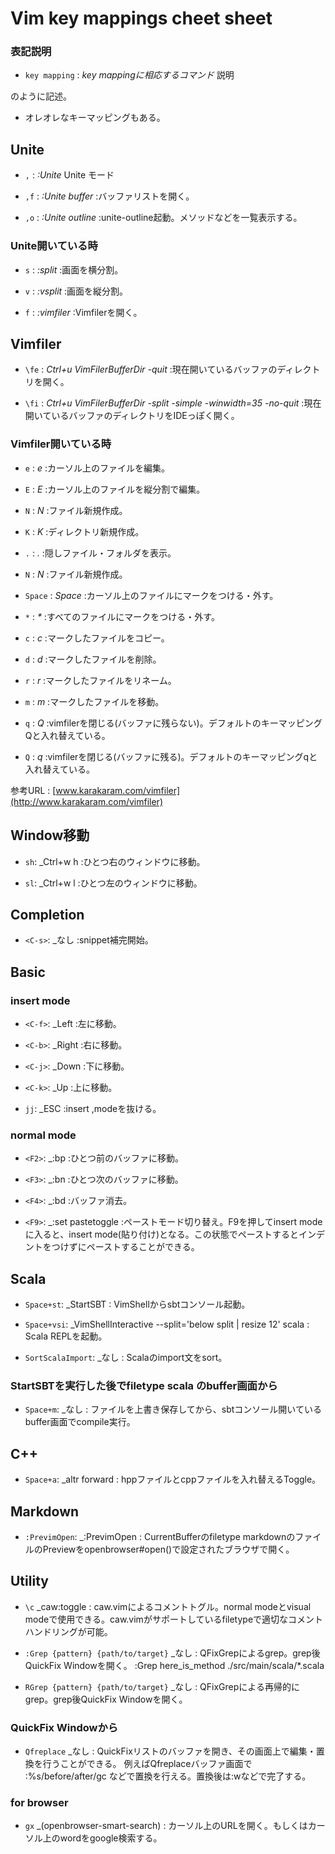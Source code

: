 Vim key mappings cheet sheet
=======================

### 表記説明

+   `key mapping` :
    _key mappingに相応するコマンド_ 説明

のように記述。

+ オレオレなキーマッピングもある。


Unite
--------

+   `,` :
    _:Unite_ Unite モード

+   `,f` :
    _:Unite buffer_ :バッファリストを開く。

+   `,o` :
    _:Unite outline_ :unite-outline起動。メソッドなどを一覧表示する。

### Unite開いている時
+   `s` :
    _:split_ :画面を横分割。

+   `v` :
    _:vsplit_ :画面を縦分割。

+   `f` :
    _:vimfiler_ :Vimfilerを開く。


Vimfiler
------------

+   `\fe` :
    _Ctrl+u VimFilerBufferDir -quit_ :現在開いているバッファのディレクトリを開く。

+   `\fi` :
    _Ctrl+u VimFilerBufferDir -split -simple -winwidth=35 -no-quit_ :現在開いているバッファのディレクトリをIDEっぽく開く。

### Vimfiler開いている時
+   `e` :
    _e_ :カーソル上のファイルを編集。

+   `E` :
    _E_ :カーソル上のファイルを縦分割で編集。

+   `N` :
    _N_ :ファイル新規作成。

+   `K` :
    _K_ :ディレクトリ新規作成。

+   `.` :
    _._ :隠しファイル・フォルダを表示。

+   `N` :
    _N_ :ファイル新規作成。

+   `Space` :
    _Space_ :カーソル上のファイルにマークをつける・外す。

+   `*` :
    _*_ :すべてのファイルにマークをつける・外す。

+   `c` :
    _c_ :マークしたファイルをコピー。

+   `d` :
    _d_ :マークしたファイルを削除。

+   `r` :
    _r_ :マークしたファイルをリネーム。

+   `m` :
    _m_ :マークしたファイルを移動。

+   `q` :
    _Q_ :vimfilerを閉じる(バッファに残らない)。デフォルトのキーマッピングQと入れ替えている。

+   `Q` :
    _q_ :vimfilerを閉じる(バッファに残る)。デフォルトのキーマッピングqと入れ替えている。


参考URL : [www.karakaram.com/vimfiler](http://www.karakaram.com/vimfiler)


Window移動
-----------

+   `sh`:
    _Ctrl+w h :ひとつ右のウィンドウに移動。

+   `sl`:
    _Ctrl+w l :ひとつ左のウィンドウに移動。


Completion
------------------

+   `<C-s>`:
    _なし :snippet補完開始。


Basic
---------

### insert mode
+   `<C-f>`:
    _Left :左に移動。

+   `<C-b>`:
    _Right :右に移動。

+   `<C-j>`:
    _Down :下に移動。

+   `<C-k>`:
    _Up :上に移動。

+   `jj`:
    _ESC :insert ,modeを抜ける。

### normal mode
+   `<F2>`:
    _:bp :ひとつ前のバッファに移動。

+   `<F3>`:
    _:bn :ひとつ次のバッファに移動。

+   `<F4>`:
    _:bd :バッファ消去。

+   `<F9>`:
    _:set pastetoggle :ペーストモード切り替え。F9を押してinsert modeに入ると、insert mode(貼り付け)となる。この状態でペーストするとインデントをつけずにペーストすることができる。


Scala
------
+   `Space+st`:
    _StartSBT : VimShellからsbtコンソール起動。
+   `Space+vsi`:
    _VimShellInteractive --split='below split | resize 12' scala : Scala REPLを起動。

+   `SortScalaImport`:
    _なし : Scalaのimport文をsort。

### StartSBTを実行した後でfiletype scala のbuffer画面から
+   `Space+m`:
    _なし : ファイルを上書き保存してから、sbtコンソール開いているbuffer画面でcompile実行。

C++
---
+   `Space+a`:
    _altr forward : hppファイルとcppファイルを入れ替えるToggle。

Markdown
---
+   `:PrevimOpen`:
    _:PrevimOpen : CurrentBufferのfiletype markdownのファイルのPreviewをopenbrowser#open()で設定されたブラウザで開く。


Utility
--------
+   `\c`
    _caw:toggle : caw.vimによるコメントトグル。normal modeとvisual modeで使用できる。caw.vimがサポートしているfiletypeで適切なコメントハンドリングが可能。

+   `:Grep {pattern} {path/to/target}`
    _なし : QFixGrepによるgrep。grep後QuickFix Windowを開く。  :Grep here_is_method ./src/main/scala/*.scala

+   `RGrep {pattern} {path/to/target}`
    _なし : QFixGrepによる再帰的にgrep。grep後QuickFix Windowを開く。

### QuickFix Windowから
+   `Qfreplace`
    _なし : QuickFixリストのバッファを開き、その画面上で編集・置換を行うことができる。  例えばQfreplaceバッファ画面で :%s/before/after/gc などで置換を行える。置換後は:wなどで完了する。

### for browser
+   `gx`
    _<Plug>(openbrowser-smart-search) : カーソル上のURLを開く。もしくはカーソル上のwordをgoogle検索する。

